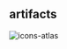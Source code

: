 ## artifacts

![icons-atlas](https://github.com/moven-pro/artifacts/assets/239421/91272d7a-347b-4e34-848d-fb3e1ae8c0e4)
